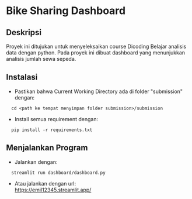 # Bike Sharing Dashboard
## Deskripsi
Proyek ini ditujukan untuk menyeleksaikan course Dicoding Belajar analisis data dengan python. Pada proyek ini dibuat dashboard yang menunjukkan analisis jumlah sewa sepeda.<br>
## Instalasi
- Pastikan bahwa Current Working Directory ada di folder "submission" dengan:
```
  cd <path ke tempat menyimpan folder submission>/submission
```
- Install semua requirement dengan:
```
  pip install -r requirements.txt
```
## Menjalankan Program
- Jalankan dengan:
```
  streamlit run dashboard/dashboard.py
```
- Atau jalankan dengan url:<br>
https://emil12345.streamlit.app/


